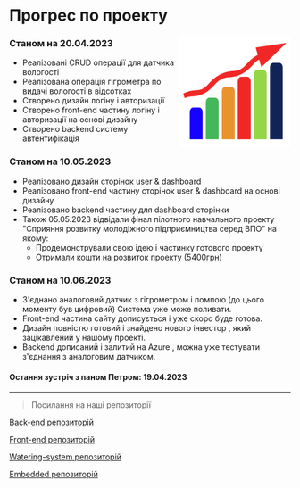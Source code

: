 
# **Прогрес по проекту**  
<img src="progres-removebg-preview.png" width="200" height="200" align="right">

### **Cтаном на 20.04.2023**

- Реалізовані CRUD операції для датчика вологості
- Реалізована операція гігрометра по видачі вологості в відсотках
- Створено дизайн логіну і авторизації
- Створено front-end частину логіну і авторизації на основі дизайну
- Створено backend систему автентифікація

### **Cтаном на 10.05.2023**
- Реалізовано дизайн сторінок user & dashboard
- Реалізовано front-end частину сторінок user & dashboard на основі дизайну
- Реалізовано backend частину для dashboard сторінки 
- Також 05.05.2023 відвідали фінал пілотного навчального проекту "Сприяння розвитку молодіжного підприємництва серед ВПО" на якому:
	- Продемонстрували свою ідею і частинку готового проекту 
	- Отримали кошти на розвиток проекту (5400грн)

### **Cтаном на 10.06.2023**
- З'єднано аналоговий датчик з гігрометром і помпою (до цього моменту був цифровий) Система уже може поливати.
- Front-end частина сайту дописується і уже скоро буде готова.
- Дизайн повністю готовий і знайдено нового інвестор , який зацікавлений у нашому проекті.
- Backend дописаний і залитий на Azure , можна уже тестувати з'єднання з аналоговим датчиком.

#### Остання зустріч з паном Петром: 19.04.2023


*** 

 >Посилання на наші репозиторії 

[Back-end репозиторій](https://github.com/Sinex-Team/back-end) 

[Front-end репозиторій](https://github.com/Sinex-Team/front-end) 

[Watering-system репозиторій](https://github.com/Sinex-Team/watering-system) 

[Embedded репозиторій](https://github.com/Sinex-Team/embedded)
